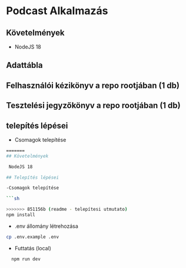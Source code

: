 
# Podcast Alkalmazás

## Követelmények

- NodeJS 18
  
## Adattábla

## Felhasználói kézikönyv a repo rootjában (1 db)

## Tesztelési jegyzőkönyv a repo rootjában (1 db)

## telepítés lépései

- Csomagok telepítése

```sh
=======
## Követelmények

 NodeJS 18

## Telepítés lépései

-Csomagok telepítése

```sh

>>>>>>> 851156b (readme - telepítesi utmutato)
npm install
```

- .env állomány létrehozása

```sh
cp .env.example .env
```

- Futtatás (local)
  
```sh
  npm run dev
```
